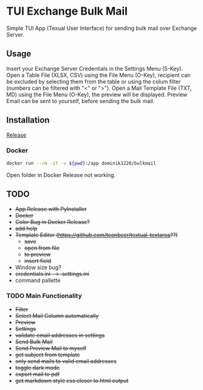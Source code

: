 # TUI Exchange Bulk Mail

Simple TUI App (Texual User Interface) for sending bulk mail over Exchange Server.

## Usage

Insert your Exchange Server Credentials in the Settings Menu (S-Key).
Open a Table File (XLSX, CSV) using the File Menu (O-Key), recipient can be excluded by selecting them from the table
or using the colum filter (numbers can be filtered with "<" or ">").
Open a Mail Template File (TXT, MD) using the File Menu (O-Key), the preview will be displayed. Preview Email can be
sent to yourself, before sending the bulk mail.

## Installation

[Release](https://github.com/dominikhoebert/TUI_Exchange_Bulk_Mail/releases)

### Docker

```bash
docker run --rm -it -v ${pwd}:/app dominik1220/bulkmail
```
Open folder in Docker Release not working.

## TODO

- ~~App Release with PyInstaller~~
- ~~Docker~~
- ~~Color Bug in Docker Release?~~
- ~~add help~~
- ~~Template Editor (https://github.com/tconbeer/textual-textarea??)~~
  - ~~save~~
  - ~~open from file~~
  - ~~to preview~~
  - ~~insert field~~
- Window size bug?
- ~~credentials.ini --> .settings.ini~~
- command pallette

### TODO Main Functionality

- ~~Filter~~
- ~~Select Mail Column automatically~~
- ~~Preview~~
- ~~Settings~~
- ~~validate email addresses in settings~~
- ~~Send Bulk Mail~~
- ~~Send Preview Mail to myself~~
- ~~get subject from template~~
- ~~only send mails to valid email addresses~~
- ~~toggle dark mode~~
- ~~export mail to pdf~~
- ~~get markdown style css closer to html output~~
